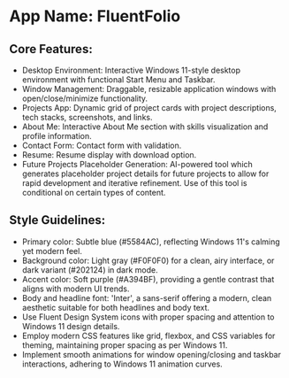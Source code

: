 # **App Name**: FluentFolio

## Core Features:

- Desktop Environment: Interactive Windows 11-style desktop environment with functional Start Menu and Taskbar.
- Window Management: Draggable, resizable application windows with open/close/minimize functionality.
- Projects App: Dynamic grid of project cards with project descriptions, tech stacks, screenshots, and links.
- About Me: Interactive About Me section with skills visualization and profile information.
- Contact Form: Contact form with validation.
- Resume: Resume display with download option.
- Future Projects Placeholder Generation: AI-powered tool which generates placeholder project details for future projects to allow for rapid development and iterative refinement. Use of this tool is conditional on certain types of content.

## Style Guidelines:

- Primary color: Subtle blue (#5584AC), reflecting Windows 11's calming yet modern feel.
- Background color: Light gray (#F0F0F0) for a clean, airy interface, or dark variant (#202124) in dark mode.
- Accent color: Soft purple (#A394BF), providing a gentle contrast that aligns with modern UI trends.
- Body and headline font: 'Inter', a sans-serif offering a modern, clean aesthetic suitable for both headlines and body text.
- Use Fluent Design System icons with proper spacing and attention to Windows 11 design details.
- Employ modern CSS features like grid, flexbox, and CSS variables for theming, maintaining proper spacing as per Windows 11.
- Implement smooth animations for window opening/closing and taskbar interactions, adhering to Windows 11 animation curves.
